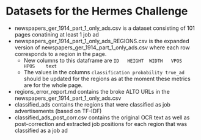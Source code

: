 # Datasets for the Hermes Challenge

- newspapers_ger_1914_part_1_only_ads.csv is a dataset consisting of 101 pages conatining at least 1 job ad 
- newspapers_ger_1914_part_1_only_ads_REGIONS.csv is the expanded version of newspapers_ger_1914_part_1_only_ads.csv where each row corresponds to a region in the page.
  - New columns to this dataframe are `ID	HEIGHT	WIDTH	VPOS	HPOS	text`
  - The values in the columns `classification probability true_ad` should be updated for the regions as at the moment these metrics are for the whole page.
- regions_error_report.md contains the broke ALTO URLs in the newspapers_ger_1914_part_1_only_ads.csv
- classified_ads contains the regions that were classified as job advertisements (based on TF-IDF)
- classified_ads_post_corr.csv contains the original OCR text as well as post-correction and extracted job positions for each region that was classified as a job ad


